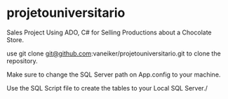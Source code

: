 # projetouniversitario

Sales Project Using ADO, C# for Selling Productions about a Chocolate Store.

use git clone git@github.com:vaneiker/projetouniversitario.git to clone the repository.

Make sure to change the SQL Server path on App.config to your machine.

Use the SQL Script file to create the tables to your Local SQL Server./
